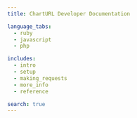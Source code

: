 ```yaml
---
title: ChartURL Developer Documentation

language_tabs:
  - ruby
  - javascript
  - php

includes:
  - intro
  - setup
  - making_requests
  - more_info
  - reference

search: true
---
```



